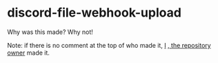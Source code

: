 # discord-file-webhook-upload

Why was this made? Why not!

Note: if there is no comment at the top of who made it, [I](https://github.com/Not-Cyrus) [, the repository owner](https://github.com/Not-Cyrus/discord-file-webhook-upload) made it. 
